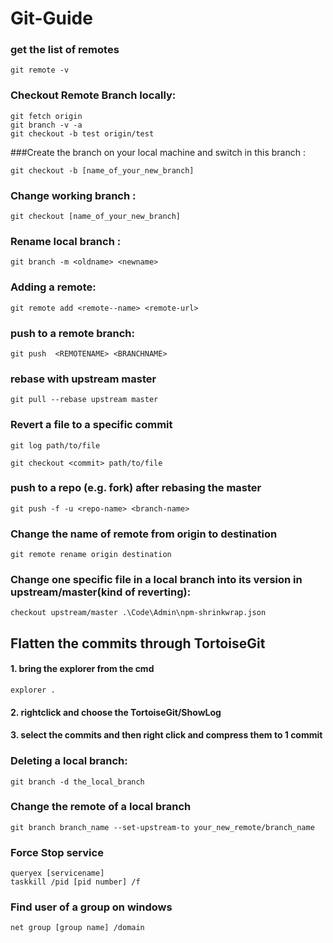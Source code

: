 # Git-Guide

### get the list of remotes
```
git remote -v
```

### Checkout Remote Branch locally:
```
git fetch origin
git branch -v -a
git checkout -b test origin/test
```
###Create the branch on your local machine and switch in this branch :
```
git checkout -b [name_of_your_new_branch]
```
### Change working branch :
```
git checkout [name_of_your_new_branch]
```

### Rename local branch :
```
git branch -m <oldname> <newname>
```

### Adding a remote:
```
git remote add <remote--name> <remote-url>
```

### push to a remote branch:
```
git push  <REMOTENAME> <BRANCHNAME> 
```

### rebase with upstream master
```
git pull --rebase upstream master
```

### Revert a file to a specific commit
```
git log path/to/file

git checkout <commit> path/to/file
```

### push to a repo (e.g. fork) after rebasing the master
```
git push -f -u <repo-name> <branch-name>
```
### Change the name of remote from origin to destination
```
git remote rename origin destination
```
### Change one specific file in a local branch into its version in upstream/master(kind of reverting):
```
checkout upstream/master .\Code\Admin\npm-shrinkwrap.json
```
## Flatten the commits through TortoiseGit
#### 1. bring the explorer from the cmd 
```
explorer .
```
#### 2. rightclick and choose the TortoiseGit/ShowLog
#### 3. select the commits and then right click and compress them to 1 commit

### Deleting a local branch:
```
git branch -d the_local_branch
```

### Change the remote of a local branch
```
git branch branch_name --set-upstream-to your_new_remote/branch_name
```

### Force Stop service
```
queryex [servicename]
taskkill /pid [pid number] /f
```

### Find user of a group on windows
```
net group [group name] /domain
```
